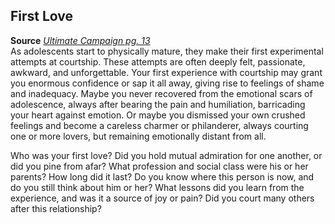 ## First Love

**Source** [_Ultimate Campaign pg. 13_](http://paizo.com/products/btpy8x64?Pathfinder-Roleplaying-Game-Ultimate-Campaign)  
As adolescents start to physically mature, they make their first experimental attempts at courtship. These attempts are often deeply felt, passionate, awkward, and unforgettable. Your first experience with courtship may grant you enormous confidence or sap it all away, giving rise to feelings of shame and inadequacy. Maybe you never recovered from the emotional scars of adolescence, always after bearing the pain and humiliation, barricading your heart against emotion. Or maybe you dismissed your own crushed feelings and become a careless charmer or philanderer, always courting one or more lovers, but remaining emotionally distant from all.  
  
Who was your first love? Did you hold mutual admiration for one another, or did you pine from afar? What profession and social class were his or her parents? How long did it last? Do you know where this person is now, and do you still think about him or her? What lessons did you learn from the experience, and was it a source of joy or pain? Did you court many others after this relationship?